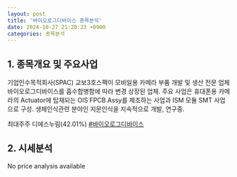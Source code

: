 ```yaml
---
layout: post
title: '바이오로그디바이스 종목분석'
date: 2024-10-27 21:20:23 +0900
categories: 종목분석
---
```


## 1. 종목개요 및 주요사업

기업인수목적회사(SPAC) 교보3호스팩이 모바일용 카메라 부품 개발 및 생산 전문 업체 바이오로그디바이스를 흡수합병함에 따라 변경 상장된 업체. 주요 사업은 휴대폰용 카메라의 Actuator에 탑재되는 OIS FPCB Assy를 제조하는 사업과 ISM 모듈 SMT 사업으로 구성. 생체인식관련 분야인 지문인식을 지속적으로 개발, 연구중.

최대주주 디에스누림(42.01%)
[#바이오로그디바이스](#)

## 2. 시세분석

No price analysis available
